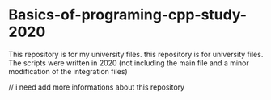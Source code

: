 # Basics-of-programing-cpp-study-2020
This repository is for my university files. this repository is for university files. The scripts were written in 2020 (not including the main file and a minor modification of the integration files)


// i need add more informations about this repository
